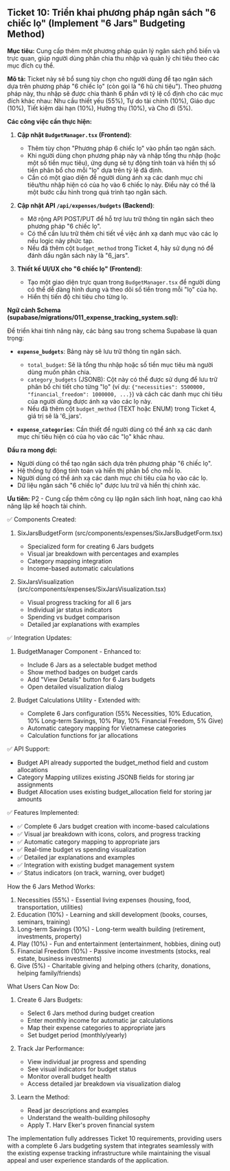 ## Ticket 10: Triển khai phương pháp ngân sách "6 chiếc lọ" (Implement "6 Jars" Budgeting Method)

**Mục tiêu:** Cung cấp thêm một phương pháp quản lý ngân sách phổ biến và trực quan, giúp người dùng phân chia thu nhập và quản lý chi tiêu theo các mục đích cụ thể.

**Mô tả:**
Ticket này sẽ bổ sung tùy chọn cho người dùng để tạo ngân sách dựa trên phương pháp "6 chiếc lọ" (còn gọi là "6 hũ chi tiêu"). Theo phương pháp này, thu nhập sẽ được chia thành 6 phần với tỷ lệ cố định cho các mục đích khác nhau: Nhu cầu thiết yếu (55%), Tự do tài chính (10%), Giáo dục (10%), Tiết kiệm dài hạn (10%), Hưởng thụ (10%), và Cho đi (5%).

**Các công việc cần thực hiện:**

1.  **Cập nhật `BudgetManager.tsx` (Frontend)**:
    - Thêm tùy chọn "Phương pháp 6 chiếc lọ" vào phần tạo ngân sách.
    - Khi người dùng chọn phương pháp này và nhập tổng thu nhập (hoặc một số tiền mục tiêu), ứng dụng sẽ tự động tính toán và hiển thị số tiền phân bổ cho mỗi "lọ" dựa trên tỷ lệ đã định.
    - Cần có một giao diện để người dùng ánh xạ các danh mục chi tiêu/thu nhập hiện có của họ vào 6 chiếc lọ này. Điều này có thể là một bước cấu hình trong quá trình tạo ngân sách.

2.  **Cập nhật API `/api/expenses/budgets` (Backend)**:
    - Mở rộng API POST/PUT để hỗ trợ lưu trữ thông tin ngân sách theo phương pháp "6 chiếc lọ".
    - Có thể cần lưu trữ thêm chi tiết về việc ánh xạ danh mục vào các lọ nếu logic này phức tạp.
    - Nếu đã thêm cột `budget_method` trong Ticket 4, hãy sử dụng nó để đánh dấu ngân sách này là "6_jars".

3.  **Thiết kế UI/UX cho "6 chiếc lọ" (Frontend)**:
    - Tạo một giao diện trực quan trong `BudgetManager.tsx` để người dùng có thể dễ dàng hình dung và theo dõi số tiền trong mỗi "lọ" của họ.
    - Hiển thị tiến độ chi tiêu cho từng lọ.

**Ngữ cảnh Schema (supabase/migrations/011_expense_tracking_system.sql):**

Để triển khai tính năng này, các bảng sau trong schema Supabase là quan trọng:

- **`expense_budgets`**: Bảng này sẽ lưu trữ thông tin ngân sách.
  - `total_budget`: Sẽ là tổng thu nhập hoặc số tiền mục tiêu mà người dùng muốn phân chia.
  - `category_budgets` (JSONB): Cột này có thể được sử dụng để lưu trữ phân bổ chi tiết cho từng "lọ" (ví dụ: `{"necessities": 5500000, "financial_freedom": 1000000, ...}`) và cách các danh mục chi tiêu của người dùng được ánh xạ vào các lọ này.
  - Nếu đã thêm cột `budget_method` (TEXT hoặc ENUM) trong Ticket 4, giá trị sẽ là '6_jars'.

- **`expense_categories`**: Cần thiết để người dùng có thể ánh xạ các danh mục chi tiêu hiện có của họ vào các "lọ" khác nhau.

**Đầu ra mong đợi:**

- Người dùng có thể tạo ngân sách dựa trên phương pháp "6 chiếc lọ".
- Hệ thống tự động tính toán và hiển thị phân bổ cho mỗi lọ.
- Người dùng có thể ánh xạ các danh mục chi tiêu của họ vào các lọ.
- Dữ liệu ngân sách "6 chiếc lọ" được lưu trữ và hiển thị chính xác.

**Ưu tiên:** P2 - Cung cấp thêm công cụ lập ngân sách linh hoạt, nâng cao khả năng lập kế hoạch tài chính.

<!-- ================================== -->

✅ Components Created:

1. SixJarsBudgetForm (src/components/expenses/SixJarsBudgetForm.tsx)
   - Specialized form for creating 6 Jars budgets
   - Visual jar breakdown with percentages and examples
   - Category mapping integration
   - Income-based automatic calculations

2. SixJarsVisualization (src/components/expenses/SixJarsVisualization.tsx)
   - Visual progress tracking for all 6 jars
   - Individual jar status indicators
   - Spending vs budget comparison
   - Detailed jar explanations with examples

✅ Integration Updates:

1. BudgetManager Component - Enhanced to:
   - Include 6 Jars as a selectable budget method
   - Show method badges on budget cards
   - Add "View Details" button for 6 Jars budgets
   - Open detailed visualization dialog

2. Budget Calculations Utility - Extended with:
   - Complete 6 Jars configuration (55% Necessities, 10% Education, 10% Long-term Savings, 10% Play, 10% Financial Freedom, 5% Give)
   - Automatic category mapping for Vietnamese categories
   - Calculation functions for jar allocations

✅ API Support:

- Budget API already supported the budget_method field and custom allocations
- Category Mapping utilizes existing JSONB fields for storing jar assignments
- Budget Allocation uses existing budget_allocation field for storing jar amounts

✅ Features Implemented:

- ✅ Complete 6 Jars budget creation with income-based calculations
- ✅ Visual jar breakdown with icons, colors, and progress tracking
- ✅ Automatic category mapping to appropriate jars
- ✅ Real-time budget vs spending visualization
- ✅ Detailed jar explanations and examples
- ✅ Integration with existing budget management system
- ✅ Status indicators (on track, warning, over budget)

How the 6 Jars Method Works:

1. Necessities (55%) - Essential living expenses (housing, food, transportation, utilities)
2. Education (10%) - Learning and skill development (books, courses, seminars, training)
3. Long-term Savings (10%) - Long-term wealth building (retirement, investments, property)
4. Play (10%) - Fun and entertainment (entertainment, hobbies, dining out)
5. Financial Freedom (10%) - Passive income investments (stocks, real estate, business investments)
6. Give (5%) - Charitable giving and helping others (charity, donations, helping family/friends)

What Users Can Now Do:

1. Create 6 Jars Budgets:
   - Select 6 Jars method during budget creation
   - Enter monthly income for automatic jar calculations
   - Map their expense categories to appropriate jars
   - Set budget period (monthly/yearly)

2. Track Jar Performance:
   - View individual jar progress and spending
   - See visual indicators for budget status
   - Monitor overall budget health
   - Access detailed jar breakdown via visualization dialog

3. Learn the Method:
   - Read jar descriptions and examples
   - Understand the wealth-building philosophy
   - Apply T. Harv Eker's proven financial system

The implementation fully addresses Ticket 10 requirements, providing users with a complete 6 Jars budgeting system that integrates seamlessly with the existing
expense tracking infrastructure while maintaining the visual appeal and user experience standards of the application.
